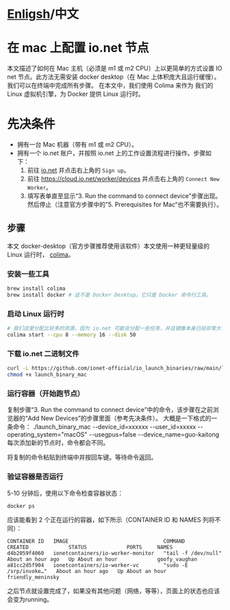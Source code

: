 # [Enligsh](./README.md)/中文

# 在 mac 上配置 io.net 节点

本文描述了如何在 Mac 主机（必须是 m1 或 m2 CPU）上以更简单的方式设置 IO net 节点。此方法无需安装 docker desktop（在 Mac 上体积庞大且运行缓慢）。我们可以在终端中完成所有步骤。
在本文中，我们使用 Colima 来作为 我们的 Linux 虚拟机引擎，为 Docker 提供 Linux 运行时。

# 先决条件
 - 拥有一台 Mac 机器（带有 m1 或 m2 CPU）。
 - 拥有一个 io.net 账户，并按照 io.net 上的工作设置流程进行操作。步骤如下：
    1. 前往 [io.net](https://io.net/) 并点击右上角的 `Sign up`。
    2. 前往 https://cloud.io.net/worker/devices 并点击右上角的 `Connect New Worker`。
    3. 填写表单直至显示“3. Run the command to connect device”步骤出现。然后停止（注意官方步骤中的”5. Prerequisites for Mac“也不需要执行）。

## 步骤
本文 docker-desktop（官方步骤推荐使用该软件）本文使用一种更轻量级的 Linux 运行时， [colima](https://github.com/abiosoft/colima)。

### 安装一些工具
```bash
brew install colima
brew install docker # 这不是 Docker Desktop。它只是 Docker 命令行工具。
```

### 启动 Linux 运行时
```bash 
# 我们这里分配比较多的资源，因为 io.net 可能会分配一些任务，并且镜像本身已经非常大了
colima start --cpu 8 --memory 16 --disk 50
```

### 下载 io.net 二进制文件
```bash
curl -L https://github.com/ionet-official/io_launch_binaries/raw/main/launch_binary_mac -o launch_binary_mac
chmod +x launch_binary_mac
```

### 运行容器（开始跑节点）
复制步骤“3. Run the command to connect device”中的命令，该步骤在之前浏览器的“Add New Devices”的步骤里面（参考先决条件）。
大概是一下格式的一条命令：
./launch_binary_mac --device_id=xxxxxx --user_id=xxxxx --operating_system="macOS" --usegpus=false --device_name=guo-kaitong
每次添加新的节点时，命令都会不同。

将复制的命令粘贴到终端中并按回车键。等待命令返回。

### 验证容器是否运行
5-10 分钟后，使用以下命令检查容器状态：
```bash
docker ps
```
应该能看到 2 个正在运行的容器，如下所示（CONTAINER ID 和 NAMES 列将不同）：
```
CONTAINER ID   IMAGE                               COMMAND                  CREATED             STATUS             PORTS     NAMES
d4b2059f4060   ionetcontainers/io-worker-monitor   "tail -f /dev/null"      About an hour ago   Up About an hour             goofy_vaughan
a81cc2d5f904   ionetcontainers/io-worker-vc        "sudo -E /srp/invoke…"   About an hour ago   Up About an hour             friendly_meninsky
```
之后节点就设置完成了，如果没有其他问题（网络，等等），页面上的状态也应该会变为running。